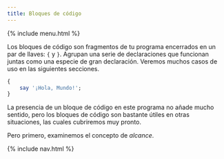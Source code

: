 ```yaml
---
title: Bloques de código
---
```


{% include menu.html %}

Los bloques de código son fragmentos de tu programa encerrados en un par de llaves: `{` y `}`. Agrupan una serie de declaraciones que funcionan juntas como una especie de gran declaración. Veremos muchos casos de uso en las siguientes secciones.

```raku
{
    say '¡Hola, Mundo!';
}
```

La presencia de un bloque de código en este programa no añade mucho sentido, pero los bloques de código son bastante útiles en otras situaciones, las cuales cubriremos muy pronto.

Pero primero, examinemos el concepto de _alcance_.

{% include nav.html %}